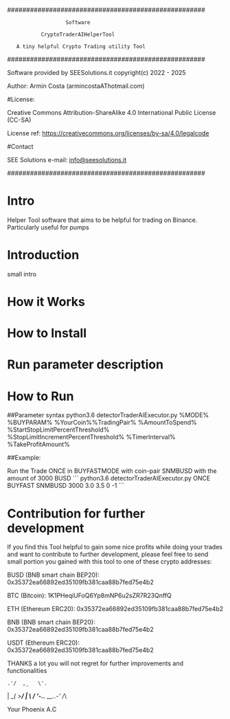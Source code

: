####################################################

                       Software
                                      
               CryptoTraderAIHelperTool
                                        
       A tiny helpful Crypto Trading utility Tool
   

####################################################



 Software provided by SEESolutions.it
 copyright(c) 2022 - 2025

 Author: Armin Costa (armincostaAThotmail.com)
 
 #License:

  Creative Commons Attribution-ShareAlike 4.0 International Public License (CC-SA)
 
  License ref: https://creativecommons.org/licenses/by-sa/4.0/legalcode

 
 #Contact

  SEE Solutions e-mail: info@seesolutions.it



####################################################



# Intro

 Helper Tool software that aims to be helpful for trading on Binance. Particularly useful for pumps
 

 # Introduction
 
 small intro
 
 
 # How it Works
 
 
 # How to Install
 
 
 # Run parameter description
 
 
 # How to Run
 

 ##Parameter syntax
 python3.6 detectorTraderAIExecutor.py %MODE% %BUYPARAM% %YourCoin%%TradingPair% %AmountToSpend% %StartStopLimitPercentThreshold% %StopLimitIncrementPercentThreshold% %TimerInterval% %TakeProfitAmount%

 ##Example:

 Run the Trade ONCE in BUYFASTMODE with coin-pair SNMBUSD with the amount of 3000 BUSD 
  ´´´
  python3.6 detectorTraderAIExecutor.py ONCE BUYFAST SNMBUSD 3000 3.0 3.5 0 -1
  ´´´
 


 # Contribution for further development
 
  If you find this Tool helpful to gain some nice $%$ profits while doing your trades and want to contribute to further development, please feel free to send small portion you gained with this tool to one of these crypto addresses:
 
 BUSD (BNB smart chain BEP20): 0x35372ea66892ed35109fb381caa88b7fed75e4b2
 
 BTC (Bitcoin):          1K1PHeqiUFoQ6Yp8mNP6u2sZR7R23QnffQ
 
 ETH (Ethereum ERC20):   0x35372ea66892ed35109fb381caa88b7fed75e4b2
 
 BNB (BNB smart chain BEP20):        0x35372ea66892ed35109fb381caa88b7fed75e4b2
 
 USDT (Ethereum ERC20): 0x35372ea66892ed35109fb381caa88b7fed75e4b2
 
 
 THANKS a lot you will not regret for further improvements and functionalities
 

 
    .'/  ,_   \'.
   |  \__( >__/  |
   \             /
    '-..__ __..-'
         /_\
 
 
Your Phoenix
A.C
